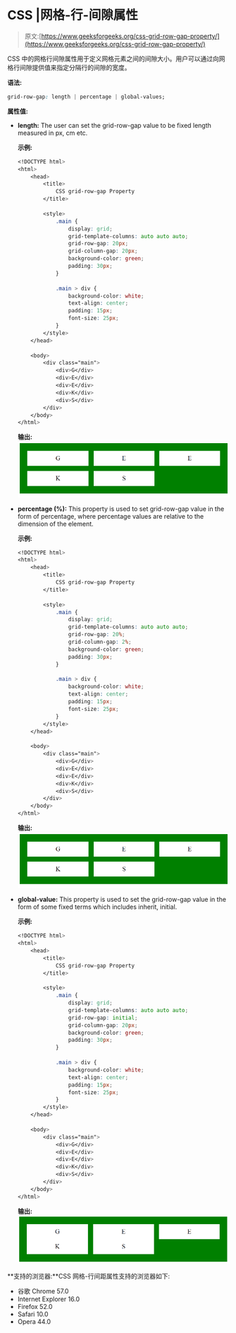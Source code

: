 # CSS |网格-行-间隙属性

> 原文:[https://www.geeksforgeeks.org/css-grid-row-gap-property/](https://www.geeksforgeeks.org/css-grid-row-gap-property/)

CSS 中的网格行间隙属性用于定义网格元素之间的间隙大小。用户可以通过向网格行间隙提供值来指定分隔行的间隙的宽度。

**语法:**

```css
grid-row-gap: length | percentage | global-values;
```

**属性值:**

*   **length:** The user can set the grid-row-gap value to be fixed length measured in px, cm etc.

    **示例:**

    ```css
    <!DOCTYPE html>
    <html>
        <head>
            <title>
                CSS grid-row-gap Property
            </title>

            <style>
                .main {
                    display: grid;
                    grid-template-columns: auto auto auto;
                    grid-row-gap: 20px;
                    grid-column-gap: 20px;
                    background-color: green;
                    padding: 30px;
                }

                .main > div {
                    background-color: white;
                    text-align: center;
                    padding: 15px;
                    font-size: 25px;
                }
            </style>
        </head>

        <body>
            <div class="main">
                <div>G</div>
                <div>E</div>
                <div>E</div>
                <div>K</div>
                <div>S</div>
            </div>
        </body>
    </html>                    
    ```

    **输出:**
    ![](img/cb888f1558a5a3de9bc1736257152be6.png)

*   **percentage (%):** This property is used to set grid-row-gap value in the form of percentage, where percentage values are relative to the dimension of the element.

    **示例:**

    ```css
    <!DOCTYPE html>
    <html>
        <head>
            <title>
                CSS grid-row-gap Property
            </title>

            <style>
                .main {
                    display: grid;
                    grid-template-columns: auto auto auto;
                    grid-row-gap: 20%;
                    grid-column-gap: 2%;
                    background-color: green;
                    padding: 30px;
                }

                .main > div {
                    background-color: white;
                    text-align: center;
                    padding: 15px;
                    font-size: 25px;
                }
            </style>
        </head>

        <body>
            <div class="main">
                <div>G</div>
                <div>E</div>
                <div>E</div>
                <div>K</div>
                <div>S</div>
            </div>
        </body>
    </html>                    
    ```

    **输出:**
    ![](img/cb888f1558a5a3de9bc1736257152be6.png)

*   **global-value:** This property is used to set the grid-row-gap value in the form of some fixed terms which includes inherit, initial.

    **示例:**

    ```css
    <!DOCTYPE html>
    <html>
        <head>
            <title>
                CSS grid-row-gap Property
            </title>

            <style>
                .main {
                    display: grid;
                    grid-template-columns: auto auto auto;
                    grid-row-gap: initial;
                    grid-column-gap: 20px;
                    background-color: green;
                    padding: 30px;
                }

                .main > div {
                    background-color: white;
                    text-align: center;
                    padding: 15px;
                    font-size: 25px;
                }
            </style>
        </head>

        <body>
            <div class="main">
                <div>G</div>
                <div>E</div>
                <div>E</div>
                <div>K</div>
                <div>S</div>
            </div>
        </body>
    </html>                    
    ```

    **输出:**
    ![](img/dded74ab971cca6c8e64e6d37748d2ec.png)

**支持的浏览器:**CSS 网格-行间距属性支持的浏览器如下:

*   谷歌 Chrome 57.0
*   Internet Explorer 16.0
*   Firefox 52.0
*   Safari 10.0
*   Opera 44.0